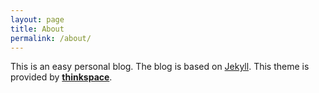 ```yaml
---
layout: page
title: About
permalink: /about/
---
```


This is an easy personal blog. The blog is based on [Jekyll](https://jekyllrb.com/). This theme is provided by [**thinkspace**](https://github.com/heiswayi/thinkspace).
